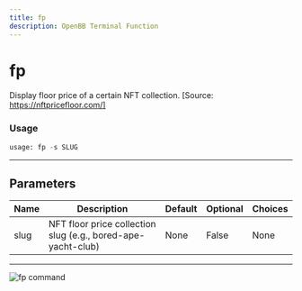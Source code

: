 ```yaml
---
title: fp
description: OpenBB Terminal Function
---
```


# fp

Display floor price of a certain NFT collection. [Source: https://nftpricefloor.com/]
### Usage 
```python
usage: fp -s SLUG
```
---
## Parameters
| Name | Description | Default | Optional | Choices |
| ---- | ----------- | ------- | -------- | ------- |
| slug | NFT floor price collection slug (e.g., bored-ape-yacht-club) | None | False | None |
---
![fp command](https://user-images.githubusercontent.com/43375532/186253073-e50643be-391f-4aa4-949b-946b2d000f38.png)

